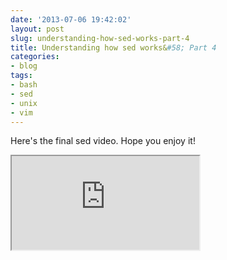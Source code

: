 ```yaml
---
date: '2013-07-06 19:42:02'
layout: post
slug: understanding-how-sed-works-part-4
title: Understanding how sed works&#58; Part 4
categories:
- blog
tags:
- bash
- sed
- unix
- vim
---
```


Here's the final sed video. Hope you enjoy it!

<div class="youtube"><iframe src="http://www.youtube.com/embed/W95wrzAgdWk"></iframe></div>

